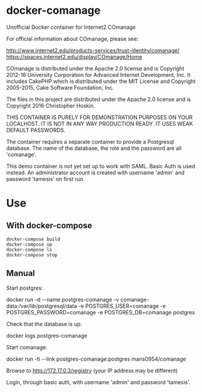 # docker-comanage
Unofficial Docker container for Internet2 COmanage

For official information about COmanage, please see:

http://www.internet2.edu/products-services/trust-identity/comanage/
https://spaces.internet2.edu/display/COmanage/Home

COmanage is distributed under the Apache 2.0 license and is Copyright 2012-16 University Corporation for Advanced Internet Development, Inc. It includes CakePHP which is distributed under the MIT License and Copyright 2005-2015, Cake Software Foundation, Inc.

The files in this project are distributed under the Apache 2.0 license and is Copyright 2016 Christopher Hoskin.

THIS CONTAINER IS PURELY FOR DEMONSTRATION PURPOSES ON YOUR LOCALHOST. IT IS NOT IN ANY WAY PRODUCTION READY. IT USES WEAK DEFAULT PASSWORDS.

The container requires a separate container to provide a Postgresql database. The name of the database, the role and the password are all 'comanage'.

This demo container is not yet set up to work with SAML. Basic Auth is used instead. An administrator account is created with username 'admin' and password 'tamesis' on first run.


# Use

## With docker-compose

```
docker-compose build
docker-compose up
docker-compose ls
docker-compose stop
```


## Manual

Start postgres:

docker run -d --name postgres-comanage -v comanage-data:/var/lib/postgresql/data -e POSTGRES_USER=comanage -e POSTGRES_PASSWORD=comanage -e POSTGRES_DB=comanage postgres

Check that the database is up:

docker logs postgres-comanage

Start comanage:

docker run -ti --link postgres-comanage:postgres mans0954/comanage

Browse to http://172.17.0.3/registry (your IP address may be different)

Login, through basic auth, with username 'admin' and password 'tamesis'.

